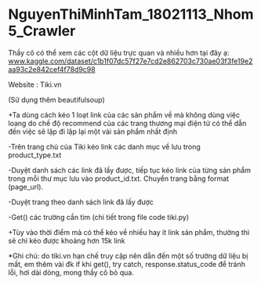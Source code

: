 # NguyenThiMinhTam_18021113_Nhom5_Crawler
Thầy cô có thể xem các cột dữ liệu trực quan và nhiều hơn tại đây ạ:
www.kaggle.com/dataset/c1b1f07dc57f27e7cd2e862703c730ae03f3fe19e2aa93c2e842cef4f78d9c98

Website : Tiki.vn

(Sử dụng thêm beautifulsoup)

+Ta dùng cách kéo 1 loạt link của các sản phẩm về mà không dùng việc loang do chế độ recommend của các trang thương mại điện tử có thể dẫn đến việc sẽ lặp đi lặp lại một vài sản phẩm nhất định

-Trên trang chủ của Tiki kéo link các danh mục về lưu trong product_type.txt

-Duyệt danh sách các link đã lấy được, tiếp tục kéo link của từng sản phẩm trong mỗi thư mục lưu vào product_id.txt. Chuyển trang bằng format (page_url).

-Duyệt trang theo danh sách link đã lấy được

-Get() các trường cần tìm (chi tiết trong file code tiki.py)

+Tùy vào thời điểm mà có thể kéo về nhiều hay ít link sản phẩm, thường thì sẽ chỉ kéo được khoảng hơn 15k link

*Ghi chú: do tiki.vn hạn chế truy cập nên dẫn đến một số trường dữ liệu bị mất, em thêm vài đk if khi get(), try catch, response.status_code để tránh lỗi, hơi dài dòng, mong thầy cô bỏ qua.
